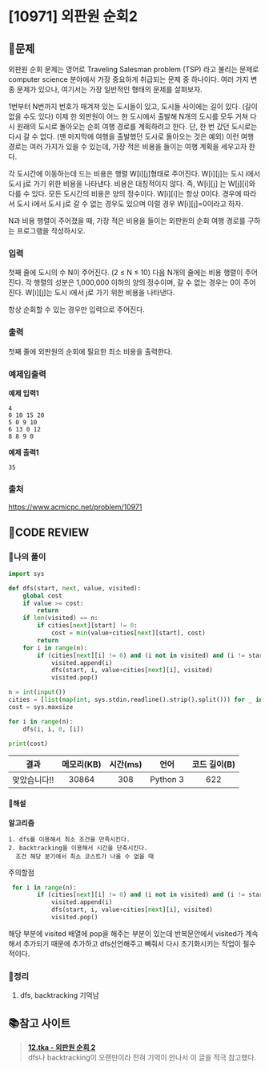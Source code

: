 # [10971] 외판원 순회2

## **📝문제**

외판원 순회 문제는 영어로 Traveling Salesman problem (TSP) 라고 불리는 문제로 computer science 분야에서 가장 중요하게 취급되는 문제 중 하나이다. 여러 가지 변종 문제가 있으나, 여기서는 가장 일반적인 형태의 문제를 살펴보자.

1번부터 N번까지 번호가 매겨져 있는 도시들이 있고, 도시들 사이에는 길이 있다. (길이 없을 수도 있다) 이제 한 외판원이 어느 한 도시에서 출발해 N개의 도시를 모두 거쳐 다시 원래의 도시로 돌아오는 순회 여행 경로를 계획하려고 한다. 단, 한 번 갔던 도시로는 다시 갈 수 없다. (맨 마지막에 여행을 출발했던 도시로 돌아오는 것은 예외) 이런 여행 경로는 여러 가지가 있을 수 있는데, 가장 적은 비용을 들이는 여행 계획을 세우고자 한다.

각 도시간에 이동하는데 드는 비용은 행렬 W[i][j]형태로 주어진다. W[i][j]는 도시 i에서 도시 j로 가기 위한 비용을 나타낸다. 비용은 대칭적이지 않다. 즉, W[i][j] 는 W[j][i]와 다를 수 있다. 모든 도시간의 비용은 양의 정수이다. W[i][i]는 항상 0이다. 경우에 따라서 도시 i에서 도시 j로 갈 수 없는 경우도 있으며 이럴 경우 W[i][j]=0이라고 하자.

N과 비용 행렬이 주어졌을 때, 가장 적은 비용을 들이는 외판원의 순회 여행 경로를 구하는 프로그램을 작성하시오.

### **입력**

첫째 줄에 도시의 수 N이 주어진다. (2 ≤ N ≤ 10) 다음 N개의 줄에는 비용 행렬이 주어진다. 각 행렬의 성분은 1,000,000 이하의 양의 정수이며, 갈 수 없는 경우는 0이 주어진다. W[i][j]는 도시 i에서 j로 가기 위한 비용을 나타낸다.

항상 순회할 수 있는 경우만 입력으로 주어진다.

### **출력**

첫째 줄에 외판원의 순회에 필요한 최소 비용을 출력한다.

### **예제입출력**

**예제 입력1**

```
4
0 10 15 20
5 0 9 10
6 13 0 12
8 8 9 0
```

**예제 출력1**

```
35
```

### **출처**

https://www.acmicpc.net/problem/10971

## **🧐CODE REVIEW**

### **🧾나의 풀이**

```python
import sys

def dfs(start, next, value, visited):
    global cost
    if value >= cost:
        return
    if len(visited) == n:
        if cities[next][start] != 0:
            cost = min(value+cities[next][start], cost)
        return
    for i in range(n):
        if (cities[next][i] != 0) and (i not in visited) and (i != start):
            visited.append(i)
            dfs(start, i, value+cities[next][i], visited)
            visited.pop()

n = int(input())
cities = [list(map(int, sys.stdin.readline().strip().split())) for _ in range(n)]
cost = sys.maxsize

for i in range(n):
    dfs(i, i, 0, [i])

print(cost)
```

결과	| 메모리(KB) |	시간(ms) |	언어 |	코드 길이(B)
:----:|:-----:|:-----:|:-----:|:--------:
맞았습니다!! |	30864 |	308 |	Python 3 |	622
#### **📝해설**

**알고리즘**
```
1. dfs를 이용해서 최소 조건을 만족시킨다.
2. backtracking을 이용해서 시간을 단축시킨다.
  조건 해당 분기에서 최소 코스트가 나올 수 없을 때
```

주의할점

```python
 for i in range(n):
        if (cities[next][i] != 0) and (i not in visited) and (i != start):
            visited.append(i)
            dfs(start, i, value+cities[next][i], visited)
            visited.pop()
```

해당 부분에 visited 배열에 pop을 해주는 부분이 있는데 반복문안에서 visited가 계속해서 추가되기 때문에 추가하고 dfs선언해주고 빼줘서 다시 초기화시키는 작업이 필수적이다.

### **🔖정리**

1. dfs, backtracking 기억남

## 📚참고 사이트

> **[12.tka - 외판원 순회 2](https://jjangsungwon.tistory.com/4)**<br/>
dfs나 backtracking이 오랜만이라 전혀 기억이 안나서 이 글을 적극 참고했다.
